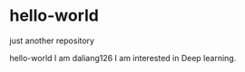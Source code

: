# hello-world
just another repository

hello-world
I am daliang126
I am interested in Deep learning.

